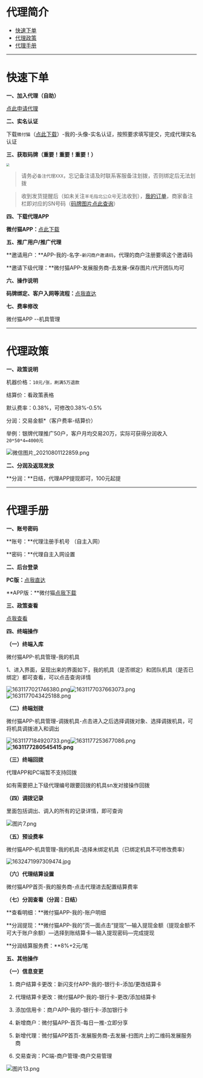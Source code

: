 # 代理简介

- [快速下单](#快速下单)
- [代理政策](#代理政策)
- [代理手册](#代理手册)



---





# 快速下单

**一、加入代理（自助）**

[点此申请代理](https://wfm.xinshanpay.com/wfmapp/portal/#/serviceProvider/register?id=1&sign=share&orgId=6523&XAppInfo=iOS_iPhone12_14.600000_1.9.2_WFM)

**二、实名认证**

下载`微付猫`（[点此下载](https://wfm.xinshanpay.com/download/wfm/down-wfm.html)）-我的-头像-实名认证，按照要求填写提交，完成代理实名认证

**三、获取码牌（重要！重要！重要！）**

[<img src="../media/58971366cf7c6_610.jpg" style="zoom:50%;" />](http://kmshop.zjkmkj.com/pages/goods_details/index?id=20)

> 请务必`备注代理XXX`，忘记备注请及时联系客服备注划拨，否则绑定后无法划拨

> 收到发货提醒后（如未关注`羊毛指北公众号`无法收到），[我的订单](http://kmshop.zjkmkj.com/pages/users/order_list/index)，商家备注栏即对应的SN号码（[码牌图片点此查询](https://jinshuju.net/f/eeSlkT/s/oQ3AxH)）



**四、下载代理APP**

**微付猫APP：**[点此下载](https://wfm.xinshanpay.com/download/wfm/down-wfm.html)



**五、推广用户/推广代理**

**邀请用户：**APP-我的-名字-`新闪商户邀请码`，代理的商户注册要填这个邀请码

**邀请下级代理：**微付猫APP-发展服务商-去发展-保存图片/代开团队均可



**六、操作说明**

**码牌绑定、客户入网等流程：**[点我直达](tool/xs.md)



**七、费率修改**

微付猫APP --机具管理



------

# 代理政策



**一、政策说明**

机器价格：`10元/张，刷满5万退款`

结算价：看政策表格

默认费率：0.38%，可修改0.38%-0.5%

分润：交易金额*（客户费率-结算价）

举例：银牌代理推广50户，客户月均交易20万，实际可获得分润收入`20*50*4=4000元`

![微信图片_20210801122859.png](../media/1627792158154344-20211217210506816.png)

**二、分润及返现发放**

**分润：**日结，代理APP提现即可，100元起提



------

# 代理手册

**一、账号密码**

**账号：**代理注册手机号 （自主入网）

**密码：**代理自主入网设置

**二、后台登录**

**PC版：**[点我直达](https://agent.xinshanpay.com/wfbagent-console/portal/#/login)

**APP版：**微付猫[点我下载](https://wfm.xinshanpay.com/download/wfm/down-wfm.html)

**三、政策查看**

[点我查看](#代理政策)

**四、终端操作**

**（一）终端入库**

微付猫APP-机具管理-我的机具

1、进入界面，呈现出来的界面如下，我的机具（是否绑定）和团队机具（是否已绑定）都可查看，可以点击查询详情

![1631177021746380.png](../media/1631177021746380-20211217210506823.png)![1631177037663073.png](../media/1631177037663073-20211217210506797.png)![1631177043425188.png](../media/1631177043425188-20211217210506779.png)

**（二）终端划拨**

微付猫APP-机具管理-调拨机具-点击进入之后选择调拨对象、选择调拨机具，可将机具调拨进入和调出

![1631177184920733.png](../media/1631177184920733-20211217210506818.png)![1631177253677086.png](../media/1631177253677086-20211217210506822.png)**![1631177280545415.png](../media/1631177280545415-20211217210506850.png)**

**（三）终端回拨**

代理APP和PC端暂不支持回拨

如有需要把上下级代理编号跟要回拨的机具sn发对接操作回拨

**（四）调拨记录**

里面包括调出、调入的所有的记录详情，即可查询

![图片7.png](../media/1631177362246851-20211217210506871.png)

**（五）预设费率**

微付猫APP-机具管理-我的机具-选择未绑定机具（已绑定机具不可修改费率）

![1632471997309474.jpg](../media/1632471997309474-20211217210507146.jpg)

**（六）代理结算设置**

微付猫APP首页-我的服务商-点击代理进去配置结算费率

**（七）分润查看（分润：日结）**

**查看明细：**微付猫APP-我的-账户明细

**分润提现：**微付猫APP-我的”页—面点击“提现”—输入提现金额（提现金额不可大于账户余额）—选择到账结算卡—输入提现密码—完成提现

**分润结算服务费：**8%+2元/笔



**五、其他操作**

 **（一）信息变更**

1. 商户结算卡更改：新闪支付APP-我的-银行卡-添加/更改结算卡

2. 代理结算卡更改：微付猫APP-我的-银行卡-更改/添加结算卡

3. 添加信用卡：商户APP-我的-银行卡-添加银行卡

4. 新增商户：微付猫APP-首页-每日一推-立即分享

5. 新增代理：微付猫APP首页-发展服务商-去发展-扫图片上的二维码发展服务商

6. 交易查询：PC端-商户管理-商户交易管理 

![图片13.png](../media/1631239185946864-20211217210506893.png)

